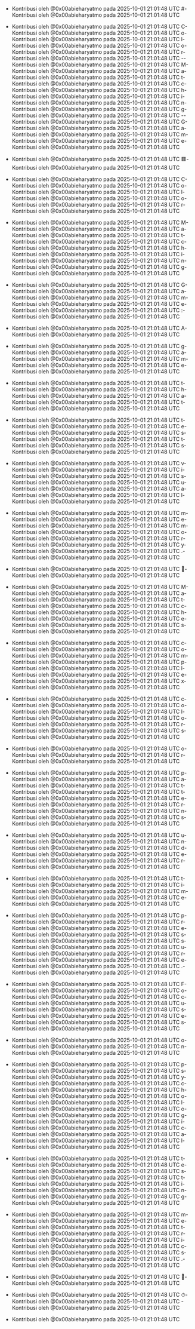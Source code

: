 - Kontribusi oleh @0x00abieharyatmo pada 2025-10-01 21:01:48 UTC
#- Kontribusi oleh @0x00abieharyatmo pada 2025-10-01 21:01:48 UTC
 - Kontribusi oleh @0x00abieharyatmo pada 2025-10-01 21:01:48 UTC
C- Kontribusi oleh @0x00abieharyatmo pada 2025-10-01 21:01:48 UTC
o- Kontribusi oleh @0x00abieharyatmo pada 2025-10-01 21:01:48 UTC
l- Kontribusi oleh @0x00abieharyatmo pada 2025-10-01 21:01:48 UTC
o- Kontribusi oleh @0x00abieharyatmo pada 2025-10-01 21:01:48 UTC
r- Kontribusi oleh @0x00abieharyatmo pada 2025-10-01 21:01:48 UTC
-- Kontribusi oleh @0x00abieharyatmo pada 2025-10-01 21:01:48 UTC
M- Kontribusi oleh @0x00abieharyatmo pada 2025-10-01 21:01:48 UTC
a- Kontribusi oleh @0x00abieharyatmo pada 2025-10-01 21:01:48 UTC
t- Kontribusi oleh @0x00abieharyatmo pada 2025-10-01 21:01:48 UTC
c- Kontribusi oleh @0x00abieharyatmo pada 2025-10-01 21:01:48 UTC
h- Kontribusi oleh @0x00abieharyatmo pada 2025-10-01 21:01:48 UTC
i- Kontribusi oleh @0x00abieharyatmo pada 2025-10-01 21:01:48 UTC
n- Kontribusi oleh @0x00abieharyatmo pada 2025-10-01 21:01:48 UTC
g- Kontribusi oleh @0x00abieharyatmo pada 2025-10-01 21:01:48 UTC
-- Kontribusi oleh @0x00abieharyatmo pada 2025-10-01 21:01:48 UTC
G- Kontribusi oleh @0x00abieharyatmo pada 2025-10-01 21:01:48 UTC
a- Kontribusi oleh @0x00abieharyatmo pada 2025-10-01 21:01:48 UTC
m- Kontribusi oleh @0x00abieharyatmo pada 2025-10-01 21:01:48 UTC
e- Kontribusi oleh @0x00abieharyatmo pada 2025-10-01 21:01:48 UTC

- Kontribusi oleh @0x00abieharyatmo pada 2025-10-01 21:01:48 UTC
🟥- Kontribusi oleh @0x00abieharyatmo pada 2025-10-01 21:01:48 UTC
 - Kontribusi oleh @0x00abieharyatmo pada 2025-10-01 21:01:48 UTC
C- Kontribusi oleh @0x00abieharyatmo pada 2025-10-01 21:01:48 UTC
o- Kontribusi oleh @0x00abieharyatmo pada 2025-10-01 21:01:48 UTC
l- Kontribusi oleh @0x00abieharyatmo pada 2025-10-01 21:01:48 UTC
o- Kontribusi oleh @0x00abieharyatmo pada 2025-10-01 21:01:48 UTC
r- Kontribusi oleh @0x00abieharyatmo pada 2025-10-01 21:01:48 UTC
 - Kontribusi oleh @0x00abieharyatmo pada 2025-10-01 21:01:48 UTC
M- Kontribusi oleh @0x00abieharyatmo pada 2025-10-01 21:01:48 UTC
a- Kontribusi oleh @0x00abieharyatmo pada 2025-10-01 21:01:48 UTC
t- Kontribusi oleh @0x00abieharyatmo pada 2025-10-01 21:01:48 UTC
c- Kontribusi oleh @0x00abieharyatmo pada 2025-10-01 21:01:48 UTC
h- Kontribusi oleh @0x00abieharyatmo pada 2025-10-01 21:01:48 UTC
i- Kontribusi oleh @0x00abieharyatmo pada 2025-10-01 21:01:48 UTC
n- Kontribusi oleh @0x00abieharyatmo pada 2025-10-01 21:01:48 UTC
g- Kontribusi oleh @0x00abieharyatmo pada 2025-10-01 21:01:48 UTC
 - Kontribusi oleh @0x00abieharyatmo pada 2025-10-01 21:01:48 UTC
G- Kontribusi oleh @0x00abieharyatmo pada 2025-10-01 21:01:48 UTC
a- Kontribusi oleh @0x00abieharyatmo pada 2025-10-01 21:01:48 UTC
m- Kontribusi oleh @0x00abieharyatmo pada 2025-10-01 21:01:48 UTC
e- Kontribusi oleh @0x00abieharyatmo pada 2025-10-01 21:01:48 UTC
:- Kontribusi oleh @0x00abieharyatmo pada 2025-10-01 21:01:48 UTC
 - Kontribusi oleh @0x00abieharyatmo pada 2025-10-01 21:01:48 UTC
A- Kontribusi oleh @0x00abieharyatmo pada 2025-10-01 21:01:48 UTC
 - Kontribusi oleh @0x00abieharyatmo pada 2025-10-01 21:01:48 UTC
g- Kontribusi oleh @0x00abieharyatmo pada 2025-10-01 21:01:48 UTC
a- Kontribusi oleh @0x00abieharyatmo pada 2025-10-01 21:01:48 UTC
m- Kontribusi oleh @0x00abieharyatmo pada 2025-10-01 21:01:48 UTC
e- Kontribusi oleh @0x00abieharyatmo pada 2025-10-01 21:01:48 UTC
 - Kontribusi oleh @0x00abieharyatmo pada 2025-10-01 21:01:48 UTC
t- Kontribusi oleh @0x00abieharyatmo pada 2025-10-01 21:01:48 UTC
h- Kontribusi oleh @0x00abieharyatmo pada 2025-10-01 21:01:48 UTC
a- Kontribusi oleh @0x00abieharyatmo pada 2025-10-01 21:01:48 UTC
t- Kontribusi oleh @0x00abieharyatmo pada 2025-10-01 21:01:48 UTC
 - Kontribusi oleh @0x00abieharyatmo pada 2025-10-01 21:01:48 UTC
t- Kontribusi oleh @0x00abieharyatmo pada 2025-10-01 21:01:48 UTC
e- Kontribusi oleh @0x00abieharyatmo pada 2025-10-01 21:01:48 UTC
s- Kontribusi oleh @0x00abieharyatmo pada 2025-10-01 21:01:48 UTC
t- Kontribusi oleh @0x00abieharyatmo pada 2025-10-01 21:01:48 UTC
s- Kontribusi oleh @0x00abieharyatmo pada 2025-10-01 21:01:48 UTC
 - Kontribusi oleh @0x00abieharyatmo pada 2025-10-01 21:01:48 UTC
v- Kontribusi oleh @0x00abieharyatmo pada 2025-10-01 21:01:48 UTC
i- Kontribusi oleh @0x00abieharyatmo pada 2025-10-01 21:01:48 UTC
s- Kontribusi oleh @0x00abieharyatmo pada 2025-10-01 21:01:48 UTC
u- Kontribusi oleh @0x00abieharyatmo pada 2025-10-01 21:01:48 UTC
a- Kontribusi oleh @0x00abieharyatmo pada 2025-10-01 21:01:48 UTC
l- Kontribusi oleh @0x00abieharyatmo pada 2025-10-01 21:01:48 UTC
 - Kontribusi oleh @0x00abieharyatmo pada 2025-10-01 21:01:48 UTC
m- Kontribusi oleh @0x00abieharyatmo pada 2025-10-01 21:01:48 UTC
e- Kontribusi oleh @0x00abieharyatmo pada 2025-10-01 21:01:48 UTC
m- Kontribusi oleh @0x00abieharyatmo pada 2025-10-01 21:01:48 UTC
o- Kontribusi oleh @0x00abieharyatmo pada 2025-10-01 21:01:48 UTC
r- Kontribusi oleh @0x00abieharyatmo pada 2025-10-01 21:01:48 UTC
y- Kontribusi oleh @0x00abieharyatmo pada 2025-10-01 21:01:48 UTC
.- Kontribusi oleh @0x00abieharyatmo pada 2025-10-01 21:01:48 UTC
 - Kontribusi oleh @0x00abieharyatmo pada 2025-10-01 21:01:48 UTC
🎨- Kontribusi oleh @0x00abieharyatmo pada 2025-10-01 21:01:48 UTC
 - Kontribusi oleh @0x00abieharyatmo pada 2025-10-01 21:01:48 UTC
M- Kontribusi oleh @0x00abieharyatmo pada 2025-10-01 21:01:48 UTC
a- Kontribusi oleh @0x00abieharyatmo pada 2025-10-01 21:01:48 UTC
t- Kontribusi oleh @0x00abieharyatmo pada 2025-10-01 21:01:48 UTC
c- Kontribusi oleh @0x00abieharyatmo pada 2025-10-01 21:01:48 UTC
h- Kontribusi oleh @0x00abieharyatmo pada 2025-10-01 21:01:48 UTC
e- Kontribusi oleh @0x00abieharyatmo pada 2025-10-01 21:01:48 UTC
s- Kontribusi oleh @0x00abieharyatmo pada 2025-10-01 21:01:48 UTC
 - Kontribusi oleh @0x00abieharyatmo pada 2025-10-01 21:01:48 UTC
c- Kontribusi oleh @0x00abieharyatmo pada 2025-10-01 21:01:48 UTC
o- Kontribusi oleh @0x00abieharyatmo pada 2025-10-01 21:01:48 UTC
m- Kontribusi oleh @0x00abieharyatmo pada 2025-10-01 21:01:48 UTC
p- Kontribusi oleh @0x00abieharyatmo pada 2025-10-01 21:01:48 UTC
l- Kontribusi oleh @0x00abieharyatmo pada 2025-10-01 21:01:48 UTC
e- Kontribusi oleh @0x00abieharyatmo pada 2025-10-01 21:01:48 UTC
x- Kontribusi oleh @0x00abieharyatmo pada 2025-10-01 21:01:48 UTC
 - Kontribusi oleh @0x00abieharyatmo pada 2025-10-01 21:01:48 UTC
c- Kontribusi oleh @0x00abieharyatmo pada 2025-10-01 21:01:48 UTC
o- Kontribusi oleh @0x00abieharyatmo pada 2025-10-01 21:01:48 UTC
l- Kontribusi oleh @0x00abieharyatmo pada 2025-10-01 21:01:48 UTC
o- Kontribusi oleh @0x00abieharyatmo pada 2025-10-01 21:01:48 UTC
r- Kontribusi oleh @0x00abieharyatmo pada 2025-10-01 21:01:48 UTC
s- Kontribusi oleh @0x00abieharyatmo pada 2025-10-01 21:01:48 UTC
 - Kontribusi oleh @0x00abieharyatmo pada 2025-10-01 21:01:48 UTC
o- Kontribusi oleh @0x00abieharyatmo pada 2025-10-01 21:01:48 UTC
r- Kontribusi oleh @0x00abieharyatmo pada 2025-10-01 21:01:48 UTC
 - Kontribusi oleh @0x00abieharyatmo pada 2025-10-01 21:01:48 UTC
p- Kontribusi oleh @0x00abieharyatmo pada 2025-10-01 21:01:48 UTC
a- Kontribusi oleh @0x00abieharyatmo pada 2025-10-01 21:01:48 UTC
t- Kontribusi oleh @0x00abieharyatmo pada 2025-10-01 21:01:48 UTC
t- Kontribusi oleh @0x00abieharyatmo pada 2025-10-01 21:01:48 UTC
e- Kontribusi oleh @0x00abieharyatmo pada 2025-10-01 21:01:48 UTC
r- Kontribusi oleh @0x00abieharyatmo pada 2025-10-01 21:01:48 UTC
n- Kontribusi oleh @0x00abieharyatmo pada 2025-10-01 21:01:48 UTC
s- Kontribusi oleh @0x00abieharyatmo pada 2025-10-01 21:01:48 UTC
 - Kontribusi oleh @0x00abieharyatmo pada 2025-10-01 21:01:48 UTC
u- Kontribusi oleh @0x00abieharyatmo pada 2025-10-01 21:01:48 UTC
n- Kontribusi oleh @0x00abieharyatmo pada 2025-10-01 21:01:48 UTC
d- Kontribusi oleh @0x00abieharyatmo pada 2025-10-01 21:01:48 UTC
e- Kontribusi oleh @0x00abieharyatmo pada 2025-10-01 21:01:48 UTC
r- Kontribusi oleh @0x00abieharyatmo pada 2025-10-01 21:01:48 UTC
 - Kontribusi oleh @0x00abieharyatmo pada 2025-10-01 21:01:48 UTC
t- Kontribusi oleh @0x00abieharyatmo pada 2025-10-01 21:01:48 UTC
i- Kontribusi oleh @0x00abieharyatmo pada 2025-10-01 21:01:48 UTC
m- Kontribusi oleh @0x00abieharyatmo pada 2025-10-01 21:01:48 UTC
e- Kontribusi oleh @0x00abieharyatmo pada 2025-10-01 21:01:48 UTC
 - Kontribusi oleh @0x00abieharyatmo pada 2025-10-01 21:01:48 UTC
p- Kontribusi oleh @0x00abieharyatmo pada 2025-10-01 21:01:48 UTC
r- Kontribusi oleh @0x00abieharyatmo pada 2025-10-01 21:01:48 UTC
e- Kontribusi oleh @0x00abieharyatmo pada 2025-10-01 21:01:48 UTC
s- Kontribusi oleh @0x00abieharyatmo pada 2025-10-01 21:01:48 UTC
s- Kontribusi oleh @0x00abieharyatmo pada 2025-10-01 21:01:48 UTC
u- Kontribusi oleh @0x00abieharyatmo pada 2025-10-01 21:01:48 UTC
r- Kontribusi oleh @0x00abieharyatmo pada 2025-10-01 21:01:48 UTC
e- Kontribusi oleh @0x00abieharyatmo pada 2025-10-01 21:01:48 UTC
.- Kontribusi oleh @0x00abieharyatmo pada 2025-10-01 21:01:48 UTC
 - Kontribusi oleh @0x00abieharyatmo pada 2025-10-01 21:01:48 UTC
F- Kontribusi oleh @0x00abieharyatmo pada 2025-10-01 21:01:48 UTC
o- Kontribusi oleh @0x00abieharyatmo pada 2025-10-01 21:01:48 UTC
c- Kontribusi oleh @0x00abieharyatmo pada 2025-10-01 21:01:48 UTC
u- Kontribusi oleh @0x00abieharyatmo pada 2025-10-01 21:01:48 UTC
s- Kontribusi oleh @0x00abieharyatmo pada 2025-10-01 21:01:48 UTC
e- Kontribusi oleh @0x00abieharyatmo pada 2025-10-01 21:01:48 UTC
s- Kontribusi oleh @0x00abieharyatmo pada 2025-10-01 21:01:48 UTC
 - Kontribusi oleh @0x00abieharyatmo pada 2025-10-01 21:01:48 UTC
o- Kontribusi oleh @0x00abieharyatmo pada 2025-10-01 21:01:48 UTC
n- Kontribusi oleh @0x00abieharyatmo pada 2025-10-01 21:01:48 UTC
 - Kontribusi oleh @0x00abieharyatmo pada 2025-10-01 21:01:48 UTC
p- Kontribusi oleh @0x00abieharyatmo pada 2025-10-01 21:01:48 UTC
s- Kontribusi oleh @0x00abieharyatmo pada 2025-10-01 21:01:48 UTC
y- Kontribusi oleh @0x00abieharyatmo pada 2025-10-01 21:01:48 UTC
c- Kontribusi oleh @0x00abieharyatmo pada 2025-10-01 21:01:48 UTC
h- Kontribusi oleh @0x00abieharyatmo pada 2025-10-01 21:01:48 UTC
o- Kontribusi oleh @0x00abieharyatmo pada 2025-10-01 21:01:48 UTC
l- Kontribusi oleh @0x00abieharyatmo pada 2025-10-01 21:01:48 UTC
o- Kontribusi oleh @0x00abieharyatmo pada 2025-10-01 21:01:48 UTC
g- Kontribusi oleh @0x00abieharyatmo pada 2025-10-01 21:01:48 UTC
i- Kontribusi oleh @0x00abieharyatmo pada 2025-10-01 21:01:48 UTC
c- Kontribusi oleh @0x00abieharyatmo pada 2025-10-01 21:01:48 UTC
a- Kontribusi oleh @0x00abieharyatmo pada 2025-10-01 21:01:48 UTC
l- Kontribusi oleh @0x00abieharyatmo pada 2025-10-01 21:01:48 UTC
 - Kontribusi oleh @0x00abieharyatmo pada 2025-10-01 21:01:48 UTC
t- Kontribusi oleh @0x00abieharyatmo pada 2025-10-01 21:01:48 UTC
e- Kontribusi oleh @0x00abieharyatmo pada 2025-10-01 21:01:48 UTC
s- Kontribusi oleh @0x00abieharyatmo pada 2025-10-01 21:01:48 UTC
t- Kontribusi oleh @0x00abieharyatmo pada 2025-10-01 21:01:48 UTC
i- Kontribusi oleh @0x00abieharyatmo pada 2025-10-01 21:01:48 UTC
n- Kontribusi oleh @0x00abieharyatmo pada 2025-10-01 21:01:48 UTC
g- Kontribusi oleh @0x00abieharyatmo pada 2025-10-01 21:01:48 UTC
 - Kontribusi oleh @0x00abieharyatmo pada 2025-10-01 21:01:48 UTC
m- Kontribusi oleh @0x00abieharyatmo pada 2025-10-01 21:01:48 UTC
e- Kontribusi oleh @0x00abieharyatmo pada 2025-10-01 21:01:48 UTC
t- Kontribusi oleh @0x00abieharyatmo pada 2025-10-01 21:01:48 UTC
r- Kontribusi oleh @0x00abieharyatmo pada 2025-10-01 21:01:48 UTC
i- Kontribusi oleh @0x00abieharyatmo pada 2025-10-01 21:01:48 UTC
c- Kontribusi oleh @0x00abieharyatmo pada 2025-10-01 21:01:48 UTC
s- Kontribusi oleh @0x00abieharyatmo pada 2025-10-01 21:01:48 UTC
.- Kontribusi oleh @0x00abieharyatmo pada 2025-10-01 21:01:48 UTC
 - Kontribusi oleh @0x00abieharyatmo pada 2025-10-01 21:01:48 UTC
🧠- Kontribusi oleh @0x00abieharyatmo pada 2025-10-01 21:01:48 UTC
 - Kontribusi oleh @0x00abieharyatmo pada 2025-10-01 21:01:48 UTC
⏱- Kontribusi oleh @0x00abieharyatmo pada 2025-10-01 21:01:48 UTC
️- Kontribusi oleh @0x00abieharyatmo pada 2025-10-01 21:01:48 UTC

- Kontribusi oleh @0x00abieharyatmo pada 2025-10-01 21:01:48 UTC
